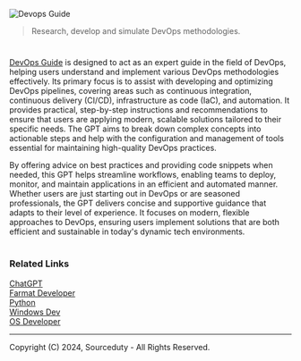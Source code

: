 ![Devops Guide](https://github.com/user-attachments/assets/5541f387-55df-4a93-a7cb-78d11f599df2)

> Research, develop and simulate DevOps methodologies. 
#

[DevOps Guide](https://chatgpt.com/g/g-LZ1zP7lrU-devops-guide) is designed to act as an expert guide in the field of DevOps, helping users understand and implement various DevOps methodologies effectively. Its primary focus is to assist with developing and optimizing DevOps pipelines, covering areas such as continuous integration, continuous delivery (CI/CD), infrastructure as code (IaC), and automation. It provides practical, step-by-step instructions and recommendations to ensure that users are applying modern, scalable solutions tailored to their specific needs. The GPT aims to break down complex concepts into actionable steps and help with the configuration and management of tools essential for maintaining high-quality DevOps practices.

By offering advice on best practices and providing code snippets when needed, this GPT helps streamline workflows, enabling teams to deploy, monitor, and maintain applications in an efficient and automated manner. Whether users are just starting out in DevOps or are seasoned professionals, the GPT delivers concise and supportive guidance that adapts to their level of experience. It focuses on modern, flexible approaches to DevOps, ensuring users implement solutions that are both efficient and sustainable in today's dynamic tech environments.

#
### Related Links

[ChatGPT](https://chatgpt.com/g/g-LZ1zP7lrU-devops-guide)
<br>
[Farmat Developer](https://github.com/sourceduty/Format_Developer)
<br>
[Python](https://github.com/sourceduty/Python)
<br>
[Windows Dev](https://github.com/sourceduty/Windows_Dev)
<br>
[OS Developer](https://github.com/sourceduty/OS_Developer)

***
Copyright (C) 2024, Sourceduty - All Rights Reserved.
